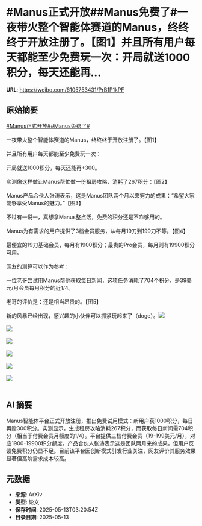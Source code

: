 # #Manus正式开放##Manus免费了#一夜带火整个智能体赛道的Manus，终终终于开放注册了。【图1】并且所有用户每天都能至少免费玩一次：开局就送1000积分，每天还能再...

**URL**: https://weibo.com/6105753431/PrB1P1kPF

## 原始摘要

<a href="https://m.weibo.cn/search?containerid=231522type%3D1%26t%3D10%26q%3D%23Manus%E6%AD%A3%E5%BC%8F%E5%BC%80%E6%94%BE%23&amp;extparam=%23Manus%E6%AD%A3%E5%BC%8F%E5%BC%80%E6%94%BE%23" data-hide=""><span class="surl-text">#Manus正式开放#</span></a><a href="https://m.weibo.cn/search?containerid=231522type%3D1%26t%3D10%26q%3D%23Manus%E5%85%8D%E8%B4%B9%E4%BA%86%23&amp;extparam=%23Manus%E5%85%8D%E8%B4%B9%E4%BA%86%23" data-hide=""><span class="surl-text">#Manus免费了#</span></a><br><br>一夜带火整个智能体赛道的Manus，终终终于开放注册了。【图1】<br><br>并且所有用户每天都能至少免费玩一次：<br><br>开局就送1000积分，每天还能再+300。<br><br>实测像这样做让Manus帮忙做一份租房攻略，消耗了267积分：【图2】<br><br>Manus产品合伙人张涛表示，这是Manus团队两个月以来努力的成果：“希望大家能够享受Manus的魅力。”【图3】<br><br>不过有一说一，真想拿Manus整点活，免费的积分还是不咋够用的。<br><br>Manus为有需求的用户提供了3档会员服务，从每月19刀到199刀不等。【图4】<br><br>最便宜的19刀基础会员，每月有1900积分；最贵的Pro会员，每月则有19900积分可用。<br><br>网友的测算可以作为参考：<br><br>一位老哥尝试用Manus帮他获取每日新闻，这项任务消耗了704个积分，是39美元/月会员每月积分的近1/4。<br><br>老哥的评价是：还是相当昂贵的。【图5】<br><br>新的风暴已经出现，感兴趣的小伙伴可以抓紧玩起来了（doge）。<img style="" src="https://tvax3.sinaimg.cn/large/006Fd7o3ly1i1dliolux0j30zk0e0t9l.jpg" referrerpolicy="no-referrer"><br><br><img style="" src="https://tvax2.sinaimg.cn/large/006Fd7o3ly1i1dlivv6tlg30u00gu1l1.gif" referrerpolicy="no-referrer"><br><br><img style="" src="https://tvax4.sinaimg.cn/large/006Fd7o3ly1i1dljdcwgkj30oe07cjto.jpg" referrerpolicy="no-referrer"><br><br><img style="" src="https://tvax4.sinaimg.cn/large/006Fd7o3ly1i1dljn0nwij30zk0jv0y4.jpg" referrerpolicy="no-referrer"><br><br><img style="" src="https://tvax1.sinaimg.cn/large/006Fd7o3ly1i1dljz6kqzj30oq0m0aid.jpg" referrerpolicy="no-referrer"><br><br><img style="" src="https://tvax3.sinaimg.cn/large/006Fd7o3ly1i1dlmodsi0j329y1e0e2r.jpg" referrerpolicy="no-referrer"><br><br>

## AI 摘要

Manus智能体平台正式开放注册，推出免费试用模式：新用户获1000积分，每日再赠300积分。实测显示，生成租房攻略消耗267积分，而获取每日新闻需704积分（相当于付费会员月额度的1/4）。平台提供三档付费会员（19-199美元/月），对应1900-19900积分额度。产品合伙人张涛表示这是团队两月来的成果，但用户反馈免费积分仍显不足。目前该平台因创新模式引发行业关注，网友评价其服务效果显著但高阶需求成本较高。

## 元数据

- **来源**: ArXiv
- **类型**: 论文
- **保存时间**: 2025-05-13T03:20:54Z
- **目录日期**: 2025-05-13
